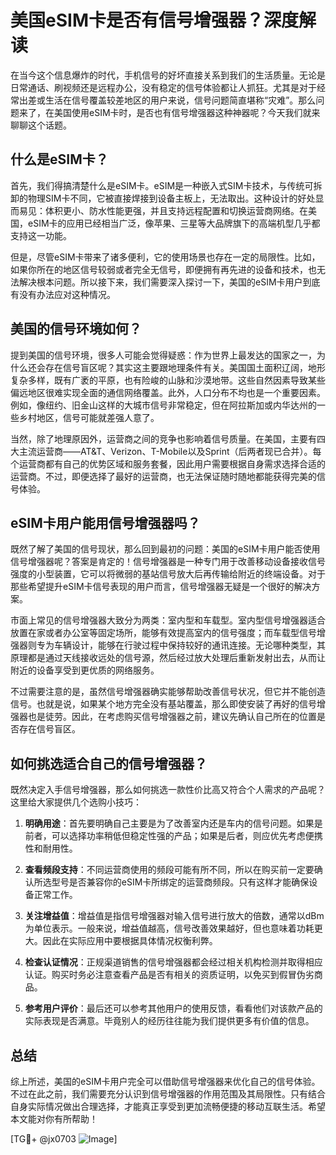 # 美国eSIM卡是否有信号增强器？深度解读

在当今这个信息爆炸的时代，手机信号的好坏直接关系到我们的生活质量。无论是日常通话、刷视频还是远程办公，没有稳定的信号体验都让人抓狂。尤其是对于经常出差或生活在信号覆盖较差地区的用户来说，信号问题简直堪称“灾难”。那么问题来了，在美国使用eSIM卡时，是否也有信号增强器这种神器呢？今天我们就来聊聊这个话题。

## 什么是eSIM卡？

首先，我们得搞清楚什么是eSIM卡。eSIM是一种嵌入式SIM卡技术，与传统可拆卸的物理SIM卡不同，它被直接焊接到设备主板上，无法取出。这种设计的好处显而易见：体积更小、防水性能更强，并且支持远程配置和切换运营商网络。在美国，eSIM卡的应用已经相当广泛，像苹果、三星等大品牌旗下的高端机型几乎都支持这一功能。

但是，尽管eSIM卡带来了诸多便利，它的使用场景也存在一定的局限性。比如，如果你所在的地区信号较弱或者完全无信号，即便拥有再先进的设备和技术，也无法解决根本问题。所以接下来，我们需要深入探讨一下，美国的eSIM卡用户到底有没有办法应对这种情况。

## 美国的信号环境如何？

提到美国的信号环境，很多人可能会觉得疑惑：作为世界上最发达的国家之一，为什么还会存在信号盲区呢？其实这主要跟地理条件有关。美国国土面积辽阔，地形复杂多样，既有广袤的平原，也有险峻的山脉和沙漠地带。这些自然因素导致某些偏远地区很难实现全面的通信网络覆盖。此外，人口分布不均也是一个重要因素。例如，像纽约、旧金山这样的大城市信号非常稳定，但在阿拉斯加或内华达州的一些乡村地区，信号可能就差强人意了。

当然，除了地理原因外，运营商之间的竞争也影响着信号质量。在美国，主要有四大主流运营商——AT&T、Verizon、T-Mobile以及Sprint（后两者现已合并）。每个运营商都有自己的优势区域和服务套餐，因此用户需要根据自身需求选择合适的运营商。不过，即便选择了最好的运营商，也无法保证随时随地都能获得完美的信号体验。

## eSIM卡用户能用信号增强器吗？

既然了解了美国的信号现状，那么回到最初的问题：美国的eSIM卡用户能否使用信号增强器呢？答案是肯定的！信号增强器是一种专门用于改善移动设备接收信号强度的小型装置，它可以将微弱的基站信号放大后再传输给附近的终端设备。对于那些希望提升eSIM卡信号表现的用户而言，信号增强器无疑是一个很好的解决方案。

市面上常见的信号增强器大致分为两类：室内型和车载型。室内型信号增强器适合放置在家或者办公室等固定场所，能够有效提高室内的信号强度；而车载型信号增强器则专为车辆设计，能够在行驶过程中保持较好的通讯连接。无论哪种类型，其原理都是通过天线接收远处的信号源，然后经过放大处理后重新发射出去，从而让附近的设备享受到更优质的网络服务。

不过需要注意的是，虽然信号增强器确实能够帮助改善信号状况，但它并不能创造信号。也就是说，如果某个地方完全没有基站覆盖，那么即使安装了再好的信号增强器也是徒劳。因此，在考虑购买信号增强器之前，建议先确认自己所在的位置是否存在信号盲区。

## 如何挑选适合自己的信号增强器？

既然决定入手信号增强器，那么如何挑选一款性价比高又符合个人需求的产品呢？这里给大家提供几个选购小技巧：

1. **明确用途**：首先要明确自己主要是为了改善室内还是车内的信号问题。如果是前者，可以选择功率稍低但稳定性强的产品；如果是后者，则应优先考虑便携性和耐用性。
   
2. **查看频段支持**：不同运营商使用的频段可能有所不同，所以在购买前一定要确认所选型号是否兼容你的eSIM卡所绑定的运营商频段。只有这样才能确保设备正常工作。

3. **关注增益值**：增益值是指信号增强器对输入信号进行放大的倍数，通常以dBm为单位表示。一般来说，增益值越高，信号改善效果越好，但也意味着功耗更大。因此在实际应用中要根据具体情况权衡利弊。

4. **检查认证情况**：正规渠道销售的信号增强器都会经过相关机构检测并取得相应认证。购买时务必注意查看产品是否有相关的资质证明，以免买到假冒伪劣商品。

5. **参考用户评价**：最后还可以参考其他用户的使用反馈，看看他们对该款产品的实际表现是否满意。毕竟别人的经历往往能为我们提供更多有价值的信息。

## 总结

综上所述，美国的eSIM卡用户完全可以借助信号增强器来优化自己的信号体验。不过在此之前，我们需要充分认识到信号增强器的作用范围及其局限性。只有结合自身实际情况做出合理选择，才能真正享受到更加流畅便捷的移动互联生活。希望本文能对你有所帮助！

[TG💪+ @jx0703 ![Image](https://github.com/user-attachments/assets/dbca1d08-cadb-493c-b0ec-ad6f7a83f270)]